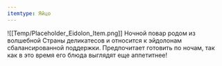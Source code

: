 ```yaml
---
itemtype: Яйцо
---
```

![[Temp/Placeholder_Eidolon_Item.png]]
Ночной повар родом из волшебной Страны деликатесов и относится к эйдолонам сбалансированной поддержки. Предпочитает готовить по ночам, так как в это время его блюда выглядят еще аппетитнее!
